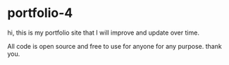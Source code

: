 # portfolio-4

hi, this is my portfolio site that I will improve and update over time.

All code is open source and free to use for anyone for any purpose. thank you.
